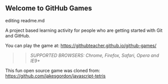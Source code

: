 ## Welcome to GitHub Games

editing readme.md

A project based learning activity for people who are getting started with Git and GitHub.

You can play the game at: https://githubteacher.github.io/github-games/

>> _*SUPPORTED BROWSERS*: Chrome, Firefox, Safari, Opera and IE9+_

This fun open source game was cloned from: https://github.com/jakesgordon/javascript-tetris
